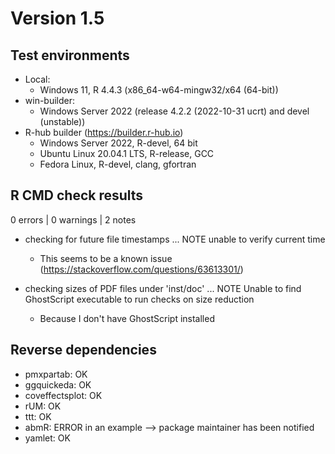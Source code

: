 # Version 1.5

## Test environments

* Local:
  - Windows 11, R 4.4.3 (x86_64-w64-mingw32/x64 (64-bit))
* win-builder:
  - Windows Server 2022 (release 4.2.2 (2022-10-31 ucrt) and devel (unstable))
* R-hub builder (https://builder.r-hub.io)
  - Windows Server 2022, R-devel, 64 bit
  - Ubuntu Linux 20.04.1 LTS, R-release, GCC
  - Fedora Linux, R-devel, clang, gfortran

## R CMD check results

0 errors | 0 warnings | 2 notes

- checking for future file timestamps ... NOTE
  unable to verify current time

  - This seems to be a known issue (<https://stackoverflow.com/questions/63613301/>)

- checking sizes of PDF files under 'inst/doc' ... NOTE
  Unable to find GhostScript executable to run checks on size reduction

  - Because I don't have GhostScript installed

## Reverse dependencies

* pmxpartab: OK
* ggquickeda: OK
* coveffectsplot: OK
* rUM: OK
* ttt: OK
* abmR: ERROR in an example --> package maintainer has been notified
* yamlet: OK

